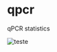 # qpcr
qPCR statistics

![teste](https://drive.google.com/file/d/115WVTf_amiLSStJs4fa90dvfe9fD7YUw/view?usp=sharing)
